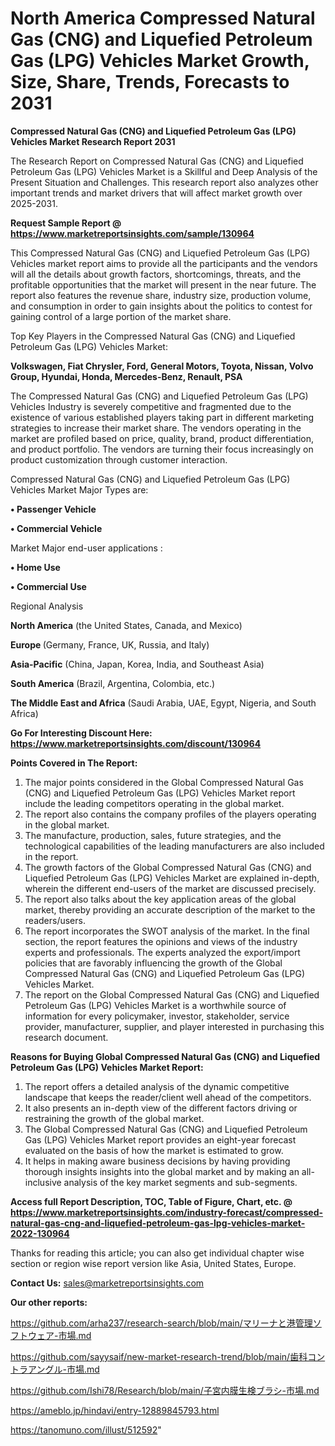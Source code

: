 # North America Compressed Natural Gas (CNG) and Liquefied Petroleum Gas (LPG) Vehicles Market Growth, Size, Share, Trends, Forecasts to 2031

<strong>Compressed Natural Gas (CNG) and Liquefied Petroleum Gas (LPG) Vehicles Market Research Report 2031</strong>

The Research Report on Compressed Natural Gas (CNG) and Liquefied Petroleum Gas (LPG) Vehicles Market is a Skillful and Deep Analysis of the Present Situation and Challenges. This research report also analyzes other important trends and market drivers that will affect market growth over 2025-2031.

<strong>Request Sample Report @ <a href=https://www.marketreportsinsights.com/sample/130964>https://www.marketreportsinsights.com/sample/130964</a></strong>

This Compressed Natural Gas (CNG) and Liquefied Petroleum Gas (LPG) Vehicles market report aims to provide all the participants and the vendors will all the details about growth factors, shortcomings, threats, and the profitable opportunities that the market will present in the near future. The report also features the revenue share, industry size, production volume, and consumption in order to gain insights about the politics to contest for gaining control of a large portion of the market share.

Top Key Players in the Compressed Natural Gas (CNG) and Liquefied Petroleum Gas (LPG) Vehicles Market:

<strong>Volkswagen, Fiat Chrysler, Ford, General Motors, Toyota, Nissan, Volvo Group, Hyundai, Honda, Mercedes-Benz, Renault, PSA</strong>

The Compressed Natural Gas (CNG) and Liquefied Petroleum Gas (LPG) Vehicles Industry is severely competitive and fragmented due to the existence of various established players taking part in different marketing strategies to increase their market share. The vendors operating in the market are profiled based on price, quality, brand, product differentiation, and product portfolio. The vendors are turning their focus increasingly on product customization through customer interaction.

Compressed Natural Gas (CNG) and Liquefied Petroleum Gas (LPG) Vehicles Market Major Types are:

<strong>• Passenger Vehicle

• Commercial Vehicle</strong>

Market Major end-user applications :

<strong>• Home Use

• Commercial Use</strong>

Regional Analysis

</u><strong><b>North America</b></strong> (the United States, Canada, and Mexico)

<strong><b>Europe </b></strong>(Germany, France, UK, Russia, and Italy)

<strong><b>Asia-Pacific</b></strong> (China, Japan, Korea, India, and Southeast Asia)

<strong><b>South America</b></strong> (Brazil, Argentina, Colombia, etc.)

<strong><b>The Middle East and Africa</b></strong> (Saudi Arabia, UAE, Egypt, Nigeria, and South Africa)

<strong>Go For Interesting Discount Here: <a href=https://www.marketreportsinsights.com/discount/130964>https://www.marketreportsinsights.com/discount/130964</a></strong>

<strong>Points Covered in The Report:</strong>
<ol>
  <li>The major points considered in the Global Compressed Natural Gas (CNG) and Liquefied Petroleum Gas (LPG) Vehicles Market report include the leading competitors operating in the global market.</li>
  <li>The report also contains the company profiles of the players operating in the global market.</li>
  <li>The manufacture, production, sales, future strategies, and the technological capabilities of the leading manufacturers are also included in the report.</li>
  <li>The growth factors of the Global Compressed Natural Gas (CNG) and Liquefied Petroleum Gas (LPG) Vehicles Market are explained in-depth, wherein the different end-users of the market are discussed precisely.</li>
  <li>The report also talks about the key application areas of the global market, thereby providing an accurate description of the market to the readers/users.</li>
  <li>The report incorporates the SWOT analysis of the market. In the final section, the report features the opinions and views of the industry experts and professionals. The experts analyzed the export/import policies that are favorably influencing the growth of the Global Compressed Natural Gas (CNG) and Liquefied Petroleum Gas (LPG) Vehicles Market.</li>
  <li>The report on the Global Compressed Natural Gas (CNG) and Liquefied Petroleum Gas (LPG) Vehicles Market is a worthwhile source of information for every policymaker, investor, stakeholder, service provider, manufacturer, supplier, and player interested in purchasing this research document.</li>
</ol>
<strong>Reasons for Buying Global Compressed Natural Gas (CNG) and Liquefied Petroleum Gas (LPG) Vehicles Market Report:</strong>

<ol>
  <li>The report offers a detailed analysis of the dynamic competitive landscape that keeps the reader/client well ahead of the competitors.</li>
  <li>It also presents an in-depth view of the different factors driving or restraining the growth of the global market.</li>
  <li>The Global Compressed Natural Gas (CNG) and Liquefied Petroleum Gas (LPG) Vehicles Market report provides an eight-year forecast evaluated on the basis of how the market is estimated to grow.</li>
  <li>It helps in making aware business decisions by having providing thorough insights insights into the global market and by making an all-inclusive analysis of the key market segments and sub-segments.</li>
</ol>
<strong>Access full Report Description, TOC, Table of Figure, Chart, etc. @ <a href=https://www.marketreportsinsights.com/industry-forecast/compressed-natural-gas-cng-and-liquefied-petroleum-gas-lpg-vehicles-market-2022-130964>https://www.marketreportsinsights.com/industry-forecast/compressed-natural-gas-cng-and-liquefied-petroleum-gas-lpg-vehicles-market-2022-130964</a></strong>


Thanks for reading this article; you can also get individual chapter wise section or region wise report version like Asia, United States, Europe.

<strong>Contact Us:</strong>
sales@marketreportsinsights.com

<strong>Our other reports:</strong>

<a href=https://github.com/arha237/research-search/blob/main/マリーナと港管理ソフトウェア-市場.md>https://github.com/arha237/research-search/blob/main/マリーナと港管理ソフトウェア-市場.md</a>

<a href=https://github.com/sayysaif/new-market-research-trend/blob/main/歯科コントラアングル-市場.md>https://github.com/sayysaif/new-market-research-trend/blob/main/歯科コントラアングル-市場.md</a>

<a href=https://github.com/Ishi78/Research/blob/main/子宮内膜生検ブラシ-市場.md>https://github.com/Ishi78/Research/blob/main/子宮内膜生検ブラシ-市場.md</a>

<a href=https://ameblo.jp/hindavi/entry-12889845793.html>https://ameblo.jp/hindavi/entry-12889845793.html</a>

<a href=https://tanomuno.com/illust/512592>https://tanomuno.com/illust/512592</a>"
